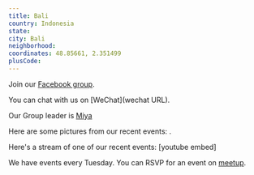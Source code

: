 ```yaml
---
title: Bali
country: Indonesia
state: 
city: Bali
neighborhood: 
coordinates: 48.85661, 2.351499
plusCode:
---
```

Join our [Facebook group](https://www.facebook.com/groups/free.code.camp.bali).

You can chat with us on [WeChat](wechat URL).

Our Group leader is [Miya](freecodecamp.org/miya)

Here are some pictures from our recent events:
![]().

Here's a stream of one of our recent events:
[youtube embed]

We have events every Tuesday. You can RSVP for an event on [meetup](meetupurl).
